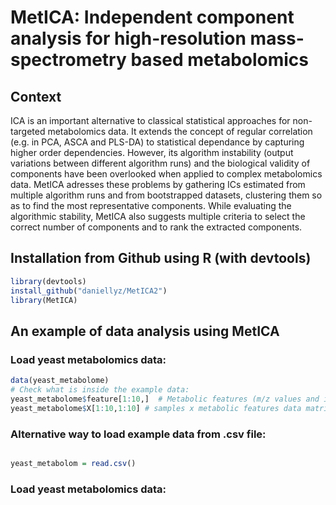 # MetICA: Independent component analysis for high-resolution mass-spectrometry based metabolomics

## Context
ICA is an important alternative to classical statistical approaches for non-targeted metabolomics data. It extends the concept of regular correlation (e.g. in PCA, ASCA and PLS-DA) to statistical dependance by capturing higher order dependencies. However, its algorithm instability (output variations between different algorithm runs) and the biological validity of components have been overlooked when applied to complex metabolomics data. MetICA adresses these problems by gathering ICs estimated from multiple algorithm runs and from bootstrapped datasets, clustering them so as to find the most representative components. While evaluating the algorithmic stability, MetICA also suggests multiple criteria to select the correct number of components and to rank the extracted components.

## Installation from Github using R (with devtools)

```R
library(devtools)
install_github("daniellyz/MetICA2")
library(MetICA)
```

## An example of data analysis using MetICA

### Load yeast metabolomics data:

```R
data(yeast_metabolome) 
# Check what is inside the example data:
yeast_metabolome$feature[1:10,]  # Metabolic features (m/z values and ids)
yeast_metabolome$X[1:10,1:10] # samples x metabolic features data matrix
```
### Alternative way to load example data from .csv file:

```R

yeast_metabolom = read.csv()

```


### Load yeast metabolomics data:


